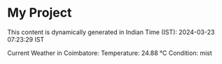 # My Project

This content is dynamically generated in Indian Time (IST): 2024-03-23 07:23:29 IST


Current Weather in Coimbatore:
Temperature: 24.88 °C
Condition: mist
